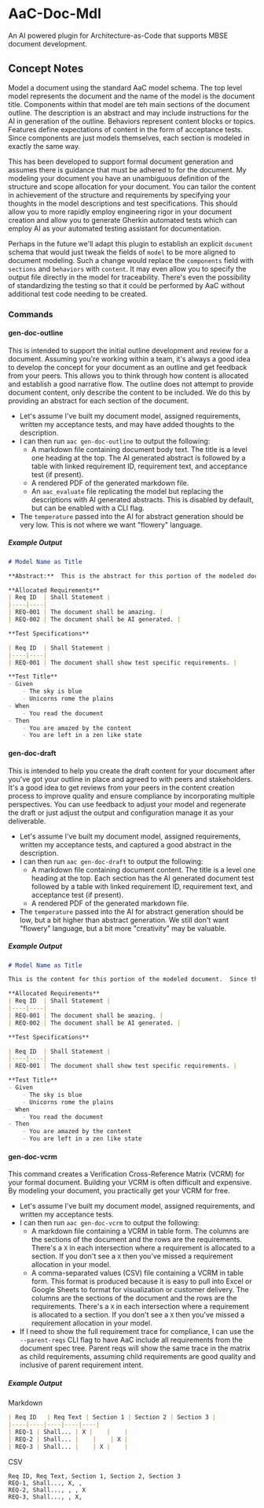 # AaC-Doc-Mdl
An AI powered plugin for Architecture-as-Code that supports MBSE document development.

## Concept Notes

Model a document using the standard AaC model schema.  The top level model represents the document and the name of the model is the document title.  Components within that model are teh main sections of the document outline.  The description is an abstract and may include instructions for the AI in generation of the outline.  Behaviors represent content blocks or topics.  Features define expectations of content in the form of acceptance tests.  Since components are just models themselves, each section is modeled in exactly the same way.

This has been developed to support formal document generation and assumes there is guidance that must be adhered to for the document.  My modeling your document you have an unambiguous definition of the structure and scope allocation for your document.  You can tailor the content in achievement of the structure and requirements by specifying your thoughts in the model descriptions and test specifications.  This should allow you to more rapidly employ engineering rigor in your document creation and allow you to generate Gherkin automated tests which can employ AI as your automated testing assistant for documentation.  

Perhaps in the future we'll adapt this plugin to establish an explicit `document` schema that would just tweak the fields of `model` to be more aligned to document modeling.  Such a change would replace the `components` field with `sections` and `behaviors` with `content`.  It may even allow you to specify the output file directly in the model for traceability.  There's even the possibility of standardizing the testing so that it could be performed by AaC without additional test code needing to be created.

### Commands

#### gen-doc-outline

This is intended to support the initial outline development and review for a document.  Assuming you're working within a team, it's always a good idea to develop the concept for your document as an outline and get feedback from your peers.  This allows you to think through how content is allocated and establish a good narrative flow.  The outline does not attempt to provide document content, only describe the content to be included.  We do this by providing an abstract for each section of the document.

  - Let's assume I've built my document model, assigned requirements, written my acceptance tests, and may have added thoughts to the description.
  - I can then run `aac gen-doc-outline` to output the following:
    - A markdown file containing document body text.  The title is a level one heading at the top.  The AI generated abstract is followed by a table with linked requirement ID, requirement text, and acceptance test (if present).
    - A rendered PDF of the generated markdown file.
    - An `aac_evaluate` file replicating the model but replacing the descriptions with AI generated abstracts.  This is disabled by default, but can be enabled with a CLI flag.
  - The `temperature` passed into the AI for abstract generation should be very low.  This is not where we want "flowery" language.

##### Example Output

```markdown
# Model Name as Title

**Abstract:**  This is the abstract for this portion of the modeled document.  It is AI generated and should be carefully reviewed by humans before going forward.

**Allocated Requirements**
| Req ID  | Shall Statement |
|----|----|
| REQ-001 | The document shall be amazing. |
| REQ-002 | The document shall be AI generated. |

**Test Specifications**

| Req ID  | Shall Statement |
|----|----|
| REQ-001 | The document shall show test specific requirements. |  

**Test Title**
- Given
    - The sky is blue
    - Unicorns rome the plains
- When
    - You read the document
- Then
    - You are amazed by the content
    - You are left in a zen like state
```

#### gen-doc-draft

This is intended to help you create the draft content for your document after you've got your outline in place and agreed to with peers and stakeholders.  It's a good idea to get reviews from your peers in the content creation process to improve quality and ensure compliance by incorporating multiple perspectives.  You can use feedback to adjust your model and regenerate the draft or just adjust the output and configuration manage it as your deliverable.

  - Let's assume I've built my document model, assigned requirements, written my acceptance tests, and captured a good abstract in the description.
  - I can then run `aac gen-doc-draft` to output the following:
    - A markdown file containing document content.  The title is a level one heading at the top.  Each section has the AI generated document test followed by a table with linked requirement ID, requirement text, and acceptance test (if present).
    - A rendered PDF of the generated markdown file.
  - The `temperature` passed into the AI for abstract generation should be low, but a bit higher than abstract generation.  We still don't want "flowery" language, but a bit more "creativity" may be valuable.

##### Example Output

```markdown
# Model Name as Title

This is the content for this portion of the modeled document.  Since this is just a draft, we'll continue to provide supporting requirements and test specification information to help reviewers evaluate the content.  It is AI generated and should be carefully reviewed by humans before going forward.

**Allocated Requirements**
| Req ID  | Shall Statement |
|----|----|
| REQ-001 | The document shall be amazing. |
| REQ-002 | The document shall be AI generated. |

**Test Specifications**

| Req ID  | Shall Statement |
|----|----|
| REQ-001 | The document shall show test specific requirements. |  

**Test Title**
- Given
    - The sky is blue
    - Unicorns rome the plains
- When
    - You read the document
- Then
    - You are amazed by the content
    - You are left in a zen like state
```

#### gen-doc-vcrm

This command creates a Verification Cross-Reference Matrix (VCRM) for your formal document. Building your VCRM is often difficult and expensive.  By modeling your document, you practically get your VCRM for free.

  - Let's assume I've built my document model, assigned requirements, and written my acceptance tests.
  - I can then run `aac gen-doc-vcrm` to output the following:
    - A markdown file containing a VCRM in table form.  The columns are the sections of the document and the rows are the requirements.  There's a `X` in each intersection where a requirement is allocated to a section.  If you don't see a `X` then you've missed a requirement allocation in your model.
    - A comma-separated values (CSV) file containing a VCRM in table form.  This format is produced because it is easy to pull into Excel or Google Sheets to format for visualization or customer delivery.  The columns are the sections of the document and the rows are the requirements.  There's a `X` in each intersection where a requirement is allocated to a section.  If you don't see a `X` then you've missed a requirement allocation in your model.
  - If I need to show the full requirement trace for compliance, I can use the `--parent-reqs` CLI flag to have AaC include all requirements from the document spec tree.  Parent reqs will show the same trace in the matrix as child requirements, assuming child requirements are good quality and inclusive of parent requirement intent.

##### Example Output

Markdown
```markdown
| Req ID   | Req Text | Section 1 | Section 2 | Section 3 |
|----|----|----|----|----|
| REQ-1 | Shall... | X |    |    |
| REQ-2 | Shall... |    |    | X |
| REQ-3 | Shall... |    | X |    |
```

CSV
```csv
Req ID, Req Text, Section 1, Section 2, Section 3
REQ-1, Shall..., X, , 
REQ-2, Shall..., , , X
REQ-3, Shall..., , X, 
```
